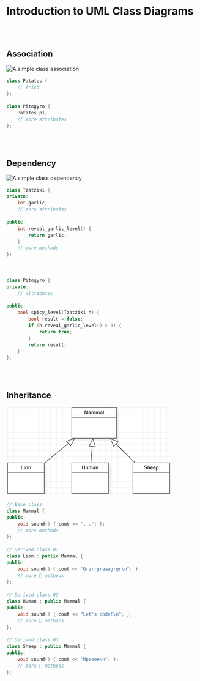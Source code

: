 # Introduction to UML Class Diagrams

<br>
<br>

## Association

![A simple class association](./assets/association01.png)

```cpp
class Patates {
	// fried
};

class Pitogyro {
	Patates p1;
	// more attributes
};

```


<br>
<br>

## Dependency

![A simple class dependency](./assets/dependency01.png)

```cpp
class Tzatziki {
private:	
	int garlic;
	// more attributes

public:
	int reveal_garlic_level() {
		return garlic;
	}
	// more methods
};



class Pitogyro {
private:
	// attributes

public:
	bool spicy_level(Tzatziki h) {
		bool result = false;
		if (h.reveal_garlic_level() > 3) {
			return true;
		}
		return result;
	}
};
```


<br>
<br>

## Inheritance

![A simple class association](./assets/inheritance02.png)

```cpp
// Base class
class Mammal {
public:
    void sound() { cout << "..."; };
    // more methods
};

// Derived class 01
class Lion : public Mammal {
public:
    void sound() { cout << "Grarrgraaagrgr\n"; };
    // more 🦁 methods
};

// Derived class 02
class Human : public Mammal {
public:
    void sound() { cout << "Let's code!\n"; };
    // more 👦 methods
};

// Derived class 03
class Sheep : public Mammal {
public:
    void sound() { cout << "Mpeeee\n"; };
    // more 🐑 methods
};

```
